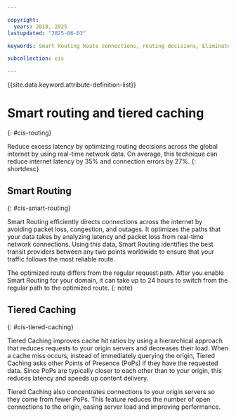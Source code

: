 ```yaml
---

copyright:
  years: 2018, 2025
lastupdated: "2025-06-03"

keywords: Smart Routing Route connections, routing decisions, Eliminate excess latency

subcollection: cis

---
```


{{site.data.keyword.attribute-definition-list}}

# Smart routing and tiered caching
{: #cis-routing}

Reduce excess latency by optimizing routing decisions across the global internet by using real-time network data. On average, this technique can reduce internet latency by 35% and connection errors by 27%. 
{: shortdesc}

## Smart Routing
{: #cis-smart-routing}

Smart Routing efficiently directs connections across the internet by avoiding packet loss, congestion, and outages. It optimizes the paths that your data takes by analyzing latency and packet loss from real-time network connections. Using this data, Smart Routing identifies the best transit providers between any two points worldwide to ensure that your traffic follows the most reliable route.

The optimized route differs from the regular request path. After you enable Smart Routing for your domain, it can take up to 24 hours to switch from the regular path to the optimized route.
{: note}

## Tiered Caching
{: #cis-tiered-caching}

Tiered Caching improves cache hit ratios by using a hierarchical approach that reduces requests to your origin servers and decreases their load. When a cache miss occurs, instead of immediately querying the origin, Tiered Caching asks other Points of Presence (PoPs) if they have the requested data. Since PoPs are typically closer to each other than to your origin, this reduces latency and speeds up content delivery.

Tiered Caching also concentrates connections to your origin servers so they come from fewer PoPs. This feature reduces the number of open connections to the origin, easing server load and improving performance.

